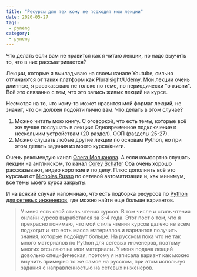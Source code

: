 ```yaml
---
title: "Ресурсы для тех кому не подходят мои лекции"
date: 2020-05-27
tags:
 - pyneng
category:
 - pyneng
---
```


Что делать если вам не нравится как я читаю лекции, но надо выучить то, что в них рассматривается?

Лекции, которые я выкладываю на своем канале Youtube, сильно отличаются от таких платформ как Pluralsight/Udemy. Мои лекции очень длинные, я рассказываю не только по теме, но периодически "о жизни". Всё это связанно с тем, что это запись живых лекций на курсе.

Несмотря на то, что кому-то может нравится мой формат лекций, не значит, что он должен подойти лично вам. Что делать в этом случае?
1. Можно читать мою книгу. С оговоркой, что есть темы, которые всё же лучше послушать в лекции: Одновременное подключение к нескольким устройствам (20 раздел), ООП (разделы 25-27).
2. Можно слушать любые другие лекции по основам Python, но при этом делать задания из моего курса/книги.

Очень рекомендую канал [Олега Молчанова](https://www.youtube.com/channel/UCD5_waDcGBhof9xuA1qovTQ).
А если комфортно слушать лекции на английском, то канал [Corey Schafer](https://www.youtube.com/channel/UCCezIgC97PvUuR4_gbFUs5g)
Оба очень хорошо рассказывают, видео короткие и по делу.
Плюс дополнить всё это курсами от [Nicholas Russo](https://www.pluralsight.com/authors/nick-russo) по сетевой автоматизации и, как минимум, все темы моего курса закрыты.

И на всякий случай напоминаю, что есть подборка ресурсов по [Python для сетевых инженеров](https://natenka.github.io/pyneng-resources/), где можно найти еще больше вариантов.


> У меня есть свой стиль чтения курсов. В том числе и стиль чтения онлайн курсов выработался за 3-4 года.
> Этот пост о том, что я прекрасно понимаю, что мой стиль чтения курсов далеко не всем подходит и
> что есть масса материалов и вариантов получить знания, которые подойдут больше.
> На русском пока что не так много материалов по Python для сетевых инженеров, поэтому многих 
> отсылают на мои материалы. У меня подача лекций довольно специфическая, поэтому я написала вариант 
> как можно выучить примерно то же самое на русском, при этом используя задания с направленностью на сетевых инженеров.

